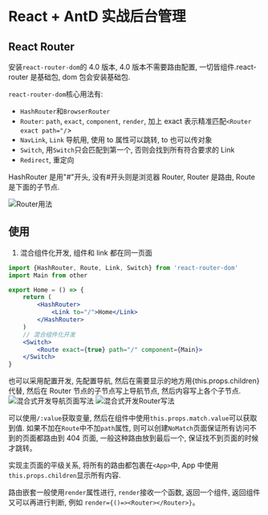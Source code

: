 # React + AntD 实战后台管理

## React Router

安装`react-router-dom`的 4.0 版本, 4.0 版本不需要路由配置, 一切皆组件.react-router 是基础包, dom 包会安装基础包.

`react-router-dom`核心用法有:

- `HashRouter`和`BrowserRouter`
- `Router`: `path`, `exact`, `component`, `render`, 加上 exact 表示精准匹配`<Router exact path="/`>
- `NavLink`, `Link` 导航用, 使用 to 属性可以跳转, to 也可以传对象
- `Switch`, 用`Switch`只会匹配到第一个, 否则会找到所有符合要求的 Link
- `Redirect`, 重定向

HashRouter 是用"#"开头, 没有#开头则是浏览器 Router, Router 是路由, Route 是下面的子节点.

![Router用法](https://s1.ax1x.com/2020/04/07/G6LGRg.png)

## 使用

1. 混合组件化开发, 组件和 link 都在同一页面

```jsx
import {HashRouter, Route, Link, Switch} from 'react-router-dom'
import Main from other

export Home = () => {
    return (
        <HashRouter>
            <Link to="/">Home</Link>
        </HashRouter>
    )
    // 混合组件化开发
    <Switch>
        <Route exact={true} path="/" component={Main}>
    </Switch>
}
```

也可以采用配置开发, 先配置导航, 然后在需要显示的地方用{this.props.children}代替, 然后在 Router 节点的子节点写上导航节点, 然后内容写上各个子节点.
![混合式开发导航页面写法](https://s1.ax1x.com/2020/04/07/GcCE7Q.png)
![混合式开发Router写法](https://s1.ax1x.com/2020/04/07/GcCSfI.png)

可以使用`/:value`获取变量, 然后在组件中使用`this.props.match.value`可以获取到值. 如果不加在`Route`中不加`path`属性, 则可以创建`NoMatch`页面保证所有访问不到的页面都路由到 404 页面, 一般这种路由放到最后一个, 保证找不到页面的时候才跳转。

实现主页面的平级关系, 将所有的路由都包裹在`<App>`中, App 中使用`this.props.children`显示所有内容.

路由嵌套一般使用`render`属性进行, `render`接收一个函数, 返回一个组件, 返回组件又可以再进行判断, 例如 `render={()=><Router></Router>}`。
